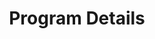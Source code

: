 ---
layout: page
title: Program Details
#background_style: bg-info
background_image: url('assets/img/backgrounds/microscope-in-laboratory-P5S76HK.jpg')
# Add a link to the the top menu
menus:
  header:
    title: Details
    weight: 2

sections:

- type: picture-paragraph.html
  section_id: our-values
  title: Our Values
#  background_style: bg-info
#  text_style: text-left text-white
  text:
    We are committed to building an inclusive and equitable training and research environment that supports a diverse cohort of trainees, faculty, and partners. We strongly encourage and welcome applications from candidates representing all forms of diversity.
  image: 'assets/img/portfolio/thumbnails/young-people-putting-their-hands-together-UBC4Q32.jpg'
  img_description: Young people stacking their hands on top of one another

- type: picture-paragraph.html
  section_id: courses
  title: Innovative Ecosystem Genomics MS/ PhD Curriculum
#  background_style: bg-info
#  text_style: text-left text-white

  text: >+ 
    NRT trainees major in one of the core graduate programs, with mentorship or co-mentorship by NRT faculty, completing discipline-specific courses on a normal schedule that encompass foundations in both ecosystem and genomic sciences, the two pillars of the BRIDGE. Where appropriate, trainees will fulfill their major requirements via courses taught by NRT faculty and affiliates while completing an Ecosystem Genomics minor (PhD students, through a new Graduate Interdisciplinary Program) or certificate (MS students). 


    Trainees also enroll for two consecutive semesters in our weekly Ecosystem Genomics Seminar, which features special training sessions, invited speakers and in-class discussions.

  image: 'assets/img/portfolio/thumbnails/courses-for-phd.jpg'
  img_description: >+ 
    Two women conduct field research on plant-microbe interactions in a grassy landscape in Arizona. Photo credit: A. Elizabeth Arnold

- type: picture-paragraph.html
  section_id: cultures-of-science
  title: Cultures of Science Training
#  background_style: bg-info
#  text_style: text-left text-white
  img_description: >+
    A female research specialist installs soil gas sampling probes in a soil pit in the Biosphere 2 Tropical Rainforest. Photo credit: Gemma Purser
  text: >+ 
    Cultures of Science Training is based on the insight that truly transdisciplinary research is not just a technical challenge, but also one of bridging cultural differences among disciplines. The Cultures of Science research and training embraces science as a culturally infused practice with distinct and diverse ways of knowing. Each first year trainee will participate in workshops focusing on the special professional opportunities and challenges of interdisciplinary research.
  image: 'assets/img/portfolio/thumbnails/GIDP-minor.jpg'

- type: picture-paragraph.html
  section_id: teaching-and-outreach
  title: Teaching/Outreach Experiences
#  background_style: bg-info
#  text_style: text-left text-white
  text: >+ 
    Every NRT trainee will have the opportunity to mentor an undergraduate or high school researcher for at least one semester or summer, with a focus on students from thriving minority-recruiting/ retention programs at UArizona and through local partners in Tucson. Trainees will gain professional skills by teaching in an undergraduate course relevant to their discipline and completing 20 hours of public engagement per year, with opportunities to serve as judges at local and regional science fairs and to present at UArizona public outreach events. 
  image: 'assets/img/portfolio/thumbnails/mentored-mentoring.jpg'
  img_description: >+
    A female college student looks at a microscope slide with a female high school intern. Both wear lab coats. Photo credit: BIO5 Institute

- type: picture-paragraph.html
  section_id: team-based-research
  title: Team-based Research Internship Experience 
#  background_style: bg-info
#  text_style: text-left text-white
  text: >+ 
    Research training will be fostered through ‘ecosystem genomics’ opportunities in settings such as UArizona or national labs, startup or established companies, crop research institutes in the U.S. or the Philippines, or experimental facilities such as the Ecotron in France or Biosphere2 at UArizona. NRT trainees will assemble into teams to develop their research project ideas into proposals over the course of the first year, present these for feedback at the annual Convergence Institute (see below), and then implement the research at the site. We aim for research teams to publish their results as co-first authored work in a process that develops their team-based skills to address the challenges of interdisciplinary work.
  image: 'assets/img/portfolio/thumbnails/crop-truck.jpg'
  img_description: >+
    Members of the Pauli Lab harvest heads of lettuce grown underneath the UA Field Scanner, the world's largest phenotyping robot, to study impacts of abiotic stress on plant growth and productivity. Photo credit: W. Duke Pauli

- type: picture-paragraph.html
  section_id: professional-dev
  title: Professional Training and Development
#  background_style: bg-info
#  text_style: text-left text-white
  text: >+ 
    NRT trainees will receive training in professional leadership and communication at a half-day, engagement-style workshop led each year by university and partner leaders. NRT trainees will also participate twice per semester in active-learning, 2-hr seminars led by key NRT faculty.
  image: 'assets/img/portfolio/thumbnails/professional-development.jpg'
  img_description: >+
    A male PhD student works on equipment high above the Amazon rainforest. Photo credit: Jake Bryant

- type: picture-paragraph.html
  section_id: convergence-institute
  title: Convergence Institute
#  background_style: bg-info
#  text_style: text-left text-white
  text: >+ 
     Each summer, our NRT community comes together for a 3.5 day summit meeting that is equal parts science, training, inclusion, professional development, and science communication. Year one NRT trainees  advance proposals and receive supportive feedback. Returning  trainees present results from their team-based internship experiences. Participants expand their skills in outreach, inclusion, and professional collaboration in a transdisciplinary setting. This is the flagship event of our program in which we grow and celebrate our diversity and scientific endeavors.
  image: 'assets/img/portfolio/thumbnails/bio5-conference.jpg'
  img_description: >+
    A group of students and faculty watch a male researcher presenting in a conference room. Photo credit: BIO5 Institute



---